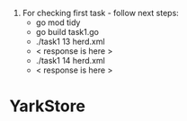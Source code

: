 1. For checking first task - follow next steps:
   -  go mod tidy
   -  go build task1.go
   -  ./task1 13 herd.xml
   -  < response is here >
   -  ./task1 14 herd.xml
   -  < response is here >
# YarkStore
